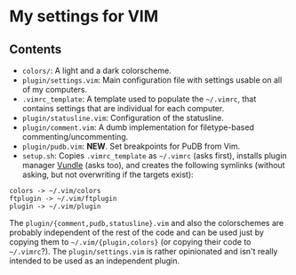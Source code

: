 # My settings for VIM

## Contents

* `colors/`: A light and a dark colorscheme.
* `plugin/settings.vim`: Main configuration file with settings usable on
  all of my computers.
* `.vimrc_template`: A template used to populate the `~/.vimrc`, that contains
  settings that are individual for each computer.
* `plugin/statusline.vim`: Configuration of the statusline.
* `plugin/comment.vim`: A dumb implementation for filetype-based
  commenting/uncommenting.
* `plugin/pudb.vim`: **NEW**. Set breakpoints for PuDB from Vim.
* `setup.sh`: Copies `.vimrc_template` as `~/.vimrc` (asks first), installs
  plugin manager [Vundle](https://github.com/VundleVim/Vundle.vim) (asks too),
  and creates the following symlinks (without asking, but not overwriting
  if the targets exist):

```
colors -> ~/.vim/colors
ftplugin -> ~/.vim/ftplugin
plugin -> ~/.vim/plugin
```
The `plugin/{comment,pudb,statusline}.vim` and also the colorschemes are
probably independent of the rest of the code and can be used just by copying
them to `~/.vim/{plugin,colors}` (or copying their code to `~/.vimrc`?). The
`plugin/settings.vim` is rather opinionated and isn't really intended to be
used as an independent plugin.
